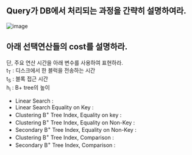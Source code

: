 ## Query가 DB에서 처리되는 과정을 간략히 설명하여라.
![image](https://github.com/AZ-backend-study/Database/assets/46997074/fef56ea6-2842-444f-ad84-31ea0046374d)

## 아래 선택연산들의 cost를 설명하라. 
 단, 주요 연산 시간을 아래 변수를 사용하여 표현하라.<br>
t<sub>T</sub> : 디스크에서 한 블럭을 전송하는 시간</br>
t<sub>S</sub> : 블록 접근 시간</br>
h<sub>i</sub> : B+ tree의 높이

- Linear Search :
- Linear Search Equality on Key :
- Clustering B<sup>+</sup> Tree Index, Equality on key :
- Clustering B<sup>+</sup> Tree Index, Equality on Non-Key :
- Secondary B<sup>+</sup> Tree Index, Equality on Non-Key :
- Clustering B<sup>+</sup> Tree Index, Comparison :
- Secondary  B<sup>+</sup> Tree Index, Comparison :

